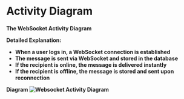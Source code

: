 <h1>Activity Diagram</h1>

<h4> The WebSocket Activity Diagram 

Detailed Explanation:
- When a user logs in, a WebSocket connection is established
- The message is sent via WebSocket and stored in the database
- If the recipient is online, the message is delivered instantly
- If the recipient is offline, the message is stored and sent upon reconnection

Diagram 
![Websocket Activity Diagram](activity_diagram.png)

</h4>
